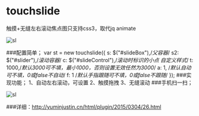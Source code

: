 # touchslide
触摸+无缝左右滚动焦点图只支持css3，取代jq animate

![sl](http://yuminjustin.cn/uploadfile/2015/0304/thumb_679_482_20150304033452177.jpg "sl") 

###配置简单；
        var st = new touchslide({
           s: $("#slideBox"),/*父容器*/
           s2: $("#slider"),/*滚动容器*/
           c: $("#slideControl"),/*滚动时标识的小点 自定义样式*/
           t: 1000,/*默认3000可不填，最小1000，否则设置无效任然为3000*/
           a: 1, /*默认自动可不填，0或false不自动*/
           f: 1 /*默认手指跟随可不填，0或false不跟随*/
       });
###实现功能；
         1、自动左右滚动，可设置
         2、触摸拖拽
         3、无缝滚动
###手机扫一扫；  

![sl](http://yuminjustin.cn/uploadfile/2015/0304/20150304035710520.jpg "sl") 

###详细：http://yuminjustin.cn/html/plugin/2015/0304/26.html
